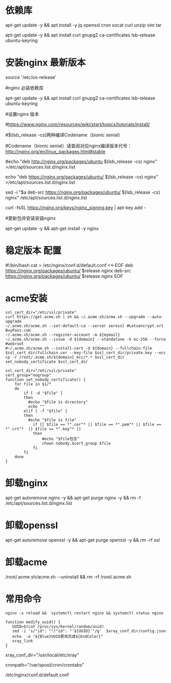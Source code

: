 # 依赖库

apt-get update -y && apt install -y jq openssl cron socat curl unzip vim tar

apt-get update -y && apt install curl gnupg2 ca-certificates lsb-release ubuntu-keyring

# 安装nginx 最新版本

source '/etc/os-release'

#nginx 必装依赖库

apt-get update -y && apt install curl gnupg2 ca-certificates lsb-release ubuntu-keyring

#设置nginx 版本

#https://www.nginx.com/resources/wiki/start/topics/tutorials/install/

#$(lsb_release -cs)两种编译Codename（bionic xenial） 

#Codename（bionic xenial）请查阅对应nginx编译版本代号：http://nginx.org/en/linux_packages.html#stable

#echo "deb http://nginx.org/packages/ubuntu $(lsb_release -cs) nginx" >/etc/apt/sources.list.d/nginx.list

echo "deb https://nginx.org/packages/ubuntu/ $(lsb_release -cs) nginx" >/etc/apt/sources.list.d/nginx.list

sed -i "\$a deb-src https://nginx.org/packages/ubuntu/ $(lsb_release -cs) nginx" /etc/apt/sources.list.d/nginx.list

curl -fsSL https://nginx.org/keys/nginx_signing.key | apt-key add -

#更新包并安装安装nginx

apt-get update -y && apt-get install -y nginx


# 稳定版本 配置
#!/bin/bash
cat > /etc/nginx/conf.d/default.conf <<-EOF
deb https://nginx.org/packages/ubuntu/ $release nginx
deb-src https://nginx.org/packages/ubuntu/ $release nginx
EOF

# acme安装
```
ssl_cert_dir="/etc/ssl/private"
curl https://get.acme.sh | sh && ~/.acme.sh/acme.sh --upgrade --auto-upgrade
~/.acme.sh/acme.sh --set-default-ca --server zerossl #Letsencrypt.ort BuyPass.com
~/.acme.sh/acme.sh --register-account -m ${mymail}
~/.acme.sh/acme.sh --issue -d ${domain} --standalone -k ec-256 --force #webroot
#~/.acme.sh/acme.sh --install-cert -d ${domain} --fullchain-file $ssl_cert_dir/fullchain.cer --key-file $ssl_cert_dir/private.key --ecc
cp -r /root/.acme.sh/${domain}_ecc/*.* $ssl_cert_dir
set_nobody_certificate $ssl_cert_dir

ssl_cert_dir="/etc/ssl/private" 
cert_group="nogroup"
function set_nobody_certificate() {
	for file in $1/*
	do
		if [ -d "$file" ]
		then 
		  #echo "$file is directory"
		  echo ""
		elif [ -f "$file" ]
		then
		  #echo "$file is file"
			if [[ $file == *".cer"* || $file == *".pem"* || $file == *".crt"*  || $file == *".key"* ]]
			then
			    #echo "$file包含"
			    chown nobody.$cert_group $file
			fi
		fi
	done
}

```

# 卸载nginx
apt-get autoremove nginx -y && apt-get purge nginx -y  && rm -f /etc/apt/sources.list.d/nginx.list 

# 卸载openssl
apt-get autoremove  openssl -y && apt-get purge openssl -y && rm -rf ssl

# 卸载acme
 /root/.acme.sh/acme.sh --uninstall &&  rm -rf /root/.acme.sh
 
 # 常用命令
 ```
 nginx -s reload &&  systemctl restart nginx && systemctl status nginx
 ```
 ```
 function modify_uuid() {
	UUID=$(cat /proc/sys/kernel/random/uuid)
	sed -i 's/"id": ""/"id": "'${UUID}'"/g'  $xray_conf_dir/config.json
	echo  -e "${Blue}UUID更改完成${EndColor}"
	xray_link
}
```
xray_conf_dir="/usr/local/etc/xray"

cronpath="/var/spool/cron/crontabs"

/etc/nginx/conf.d/default.conf

